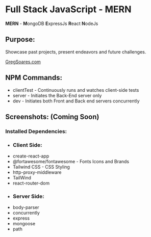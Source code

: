 # Full Stack JavaScript - MERN
   **MERN** - **M**ongoDB **E**xpressJs **R**eact **N**odeJs 

## Purpose:
  Showcase past projects, present endeavors and future challenges.
  
[GregSoares.com](https://gregsoares.com)

## NPM Commands:

 * clientTest - Continuously runs and watches client-side tests
 * server - Initiates the Back-End server only
 * dev - Initiates both Front and Back end servers concurrently

## Screenshots: (Coming Soon)

### Installed Dependencies: 
    
- ### Client Side: 
 * create-react-app
 * @fortawesome/fontawesome - Fonts Icons and Brands 
 * Tailwind CSS - CSS Styling
 * http-proxy-middleware 
 * TailWind
 * react-router-dom 
- ### Server Side: 
 * body-parser 
 * concurrently 
 * express 
 * mongoose 
 * path

